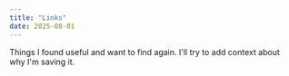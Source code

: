 ```yaml
---
title: "Links"
date: 2025-08-01
---
```

Things I found useful and want to find again. I'll try to add context about why I'm saving it.
